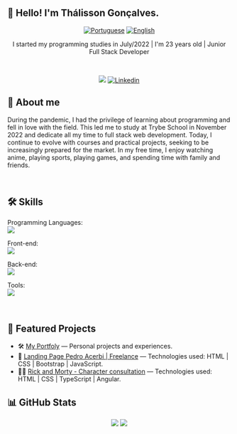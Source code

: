 ## 👋 Hello! I'm Thálisson Gonçalves.

<div align="center">

  [![Portuguese](https://flagsapi.com/BR/flat/32.png)](README.md)
  [![English](https://flagsapi.com/US/flat/32.png)](README-EN.md)
  
</div>

<p align="center">
  I started my programming studies in July/2022 | I'm 23 years old | Junior Full Stack Developer
</p>

<br/>

<p align="center">
    <a href="https://thalisson-goncalves.vercel.app"><img src="https://img.shields.io/badge/Portfolio-%23000000.svg?style=for-the-badge&logo=firefox&logoColor=#FF7139" /></a>
    <a href="https://www.linkedin.com/in/thalissongoncalves/"><img alt="Linkedin" src="https://img.shields.io/badge/linkedin-%230077B5.svg?style=for-the-badge&logo=linkedin&logoColor=white"></a>
</p>

<h2>🔎 About me</h2>

<p>
   During the pandemic, I had the privilege of learning about programming and fell in love with the field. This led me to study at Trybe School in November 2022 and dedicate all my time to full stack web development. Today, I continue to evolve with courses and practical projects, seeking to be increasingly prepared for the market. In my free time, I enjoy watching anime, playing sports, playing games, and spending time with family and friends.
</p>

<br/>
  
<h2>🛠️ Skills</h2>

  <p>
    Programming Languages: <br/>
      <a href="https://skillicons.dev"><img src="https://skillicons.dev/icons?i=js,py,ts" /></a>
  </p>

  <p>
    Front-end: <br/>
      <a href="https://skillicons.dev"><img src="https://skillicons.dev/icons?i=html,css,react,bootstrap" /></a>
  </p>

  <p>
    Back-end: <br/>
      <a href="https://skillicons.dev"><img src="https://skillicons.dev/icons?i=docker,mysql,npm,nodejs" /></a>
  </p>

  <p>
    Tools: <br/>
      <a href="https://skillicons.dev"><img src="https://skillicons.dev/icons?i=git,github,githubactions,vscode,vercel" /></a>
  </p>

  <br />
  
## 🚀 Featured Projects

- 🛠️ [My Portfoly](https://thalisson-goncalves.vercel.app) — Personal projects and experiences.
- 🧔 [Landing Page Pedro Acerbi | Freelance](https://pedro-acerbi-psychology.vercel.app/) — Technologies used: HTML | CSS | Bootstrap | JavaScript.
- 👩‍💻 [Rick and Morty - Character consultation](https://tg-rick-and-morty.vercel.app/) — Technologies used: HTML | CSS | TypeScript | Angular.

## 📊 GitHub Stats

<div align="center">
  <img src="https://github-readme-stats.vercel.app/api?username=thalissongoncalves&show_icons=true&theme=dracula" />
  <img src="https://github-readme-stats.vercel.app/api/top-langs/?username=thalissongoncalves&layout=compact&theme=dracula" />
</div>
